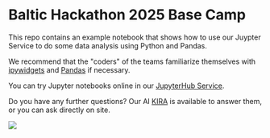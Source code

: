 # Baltic Hackathon 2025 Base Camp

This repo contains an example notebook that shows how to use our Juypter Service to do some data analysis using Python and Pandas.

We recommend that the "coders" of the teams familiarize themselves with [ipywidgets](https://ipywidgets.readthedocs.io/en/latest/_static/lab/index.html?path=Index.ipynb) and [Pandas](https://pandas.pydata.org/docs/user_guide/10min.html#) if necessary.

You can try Jupyter notebooks online in our [JupyterHub Service](https://jhub.mylab.th-luebeck.de/hub/user-redirect/git-pull?repo=https%3A%2F%2Fgit.mylab.th-luebeck.de%2Fhackathon%2Fbaltic-hackathon-2025%2Fteam-template&urlpath=lab%2Ftree%2Fteam-template%2Fnotebook.ipynb&branch=main).

Do you have any further questions? Our AI [KIRA](https://kira-en-bhack-2025.llm.mylab.th-luebeck.dev) is available to answer them, or you can ask directly on site.

[![](https://qr.mylab.th-luebeck.dev?data=https://kira-en-bhack-2025.llm.mylab.th-luebeck.dev)](https://kira-en-bhack-2025.llm.mylab.th-luebeck.dev)